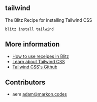 ## tailwind

The Blitz Recipe for installing Tailwind CSS

```
blitz install tailwind
```

## More information

- [How to use receipes in Blitz](https://blitzjs.com/docs/using-recipes)
- [Learn about Tailwind CSS](https://tailwindcss.com/)
- [Tailwind CSS's Github](https://github.com/tailwindlabs/tailwindcss)

## Contributors

- aem <adam@markon.codes>
